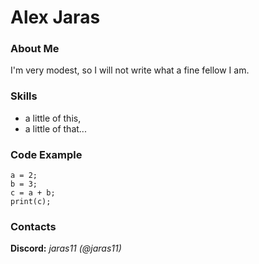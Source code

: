 # Alex Jaras

### About Me

I'm very modest, so I will not write what a fine fellow I am.

### Skills

- a little of this,
- a little of that...

### Code Example

```
a = 2;
b = 3;
c = a + b;
print(c);
```

### Contacts

**Discord:** _jaras11 (@jaras11)_
